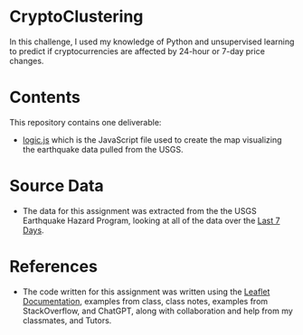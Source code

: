 # CryptoClustering

In this challenge, I used my knowledge of Python and unsupervised learning to predict if cryptocurrencies are affected by 24-hour or 7-day price changes.

# Contents
This repository contains one deliverable:
- [logic.js](Leaflet-Part-1/static/js/logic.js) which is the JavaScript file used to create the map visualizing the earthquake data pulled from the USGS.

# Source Data
- The data for this assignment was extracted from the the USGS Earthquake Hazard Program, looking at all of the data over the [Last 7 Days](https://earthquake.usgs.gov/earthquakes/feed/v1.0/summary/all_week.geojson).

# References
- The code written for this assignment was written using the [Leaflet Documentation](https://leafletjs.com/reference.html), examples from class, class notes, examples from StackOverflow, and ChatGPT, along with collaboration and help from my classmates, and Tutors.
